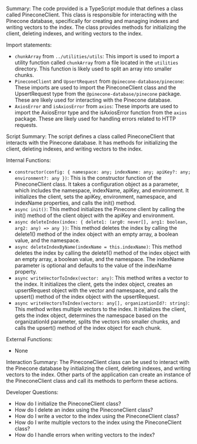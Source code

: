 Summary:
The code provided is a TypeScript module that defines a class called PineconeClient. This class is responsible for interacting with the Pinecone database, specifically for creating and managing indexes and writing vectors to the index. The class provides methods for initializing the client, deleting indexes, and writing vectors to the index.

Import statements:
- `chunkArray` from `../utilities/utils`: This import is used to import a utility function called `chunkArray` from a file located in the `utilities` directory. This function is likely used to split an array into smaller chunks.
- `PineconeClient` and `UpsertRequest` from `@pinecone-database/pinecone`: These imports are used to import the PineconeClient class and the UpsertRequest type from the `@pinecone-database/pinecone` package. These are likely used for interacting with the Pinecone database.
- `AxiosError` and `isAxiosError` from `axios`: These imports are used to import the AxiosError type and the isAxiosError function from the `axios` package. These are likely used for handling errors related to HTTP requests.

Script Summary:
The script defines a class called PineconeClient that interacts with the Pinecone database. It has methods for initializing the client, deleting indexes, and writing vectors to the index.

Internal Functions:
- `constructor(config: { namespace: any; indexName: any; apiKey?: any; environment?: any })`: This is the constructor function of the PineconeClient class. It takes a configuration object as a parameter, which includes the namespace, indexName, apiKey, and environment. It initializes the client, sets the apiKey, environment, namespace, and indexName properties, and calls the init() method.
- `async init()`: This method initializes the Pinecone client by calling the init() method of the client object with the apiKey and environment.
- `async deleteIndex(index: { delete1: (arg0: never[], arg1: boolean, arg2: any) => any })`: This method deletes the index by calling the delete1() method of the index object with an empty array, a boolean value, and the namespace.
- `async deleteIndexByName(indexName = this.indexName)`: This method deletes the index by calling the delete1() method of the index object with an empty array, a boolean value, and the namespace. The indexName parameter is optional and defaults to the value of the indexName property.
- `async writeVectorToIndex(vector: any)`: This method writes a vector to the index. It initializes the client, gets the index object, creates an upsertRequest object with the vector and namespace, and calls the upsert() method of the index object with the upsertRequest.
- `async writeVectorsToIndex(vectors: any[], organizationId?: string)`: This method writes multiple vectors to the index. It initializes the client, gets the index object, determines the namespace based on the organizationId parameter, splits the vectors into smaller chunks, and calls the upsert() method of the index object for each chunk.

External Functions:
- None

Interaction Summary:
The PineconeClient class can be used to interact with the Pinecone database by initializing the client, deleting indexes, and writing vectors to the index. Other parts of the application can create an instance of the PineconeClient class and call its methods to perform these actions.

Developer Questions:
- How do I initialize the PineconeClient class?
- How do I delete an index using the PineconeClient class?
- How do I write a vector to the index using the PineconeClient class?
- How do I write multiple vectors to the index using the PineconeClient class?
- How do I handle errors when writing vectors to the index?
